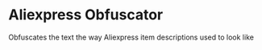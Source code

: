 # Aliexpress Obfuscator

Obfuscates the text the way Aliexpress item descriptions used to look like
